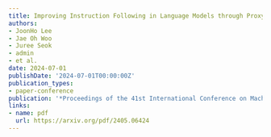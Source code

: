 ```yaml
---
title: Improving Instruction Following in Language Models through Proxy-Based Uncertainty Estimation
authors:
- JoonHo Lee
- Jae Oh Woo
- Juree Seok
- admin
- et al.
date: 2024-07-01
publishDate: '2024-07-01T00:00:00Z'
publication_types: 
- paper-conference
publication: '*Proceedings of the 41st International Conference on Machine Learning* (ICML 2024)'
links:
- name: pdf
  url: https://arxiv.org/pdf/2405.06424 
---
```



